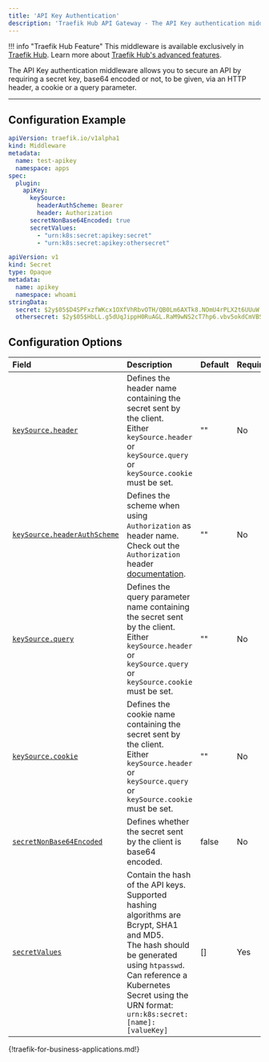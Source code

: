 ```yaml
---
title: 'API Key Authentication'
description: 'Traefik Hub API Gateway - The API Key authentication middleware allows you to secure an API by requiring a secret key, base64 encoded or not, to be given, via an HTTP header, a cookie or a query parameter.'
---
```


!!! info "Traefik Hub Feature"
    This middleware is available exclusively in [Traefik Hub](https://traefik.io/traefik-hub/). Learn more about [Traefik Hub's advanced features](https://doc.traefik.io/traefik-hub/api-gateway/intro).

The API Key authentication middleware allows you to secure an API by requiring a secret key, base64 encoded or not, to be given, via an HTTP header, a cookie or a query parameter.

---

## Configuration Example

```yaml tab="Middleware API Key"
apiVersion: traefik.io/v1alpha1
kind: Middleware
metadata:
  name: test-apikey
  namespace: apps
spec:
  plugin:
    apiKey:
      keySource:
        headerAuthScheme: Bearer
        header: Authorization
      secretNonBase64Encoded: true
      secretValues:
        - "urn:k8s:secret:apikey:secret"
        - "urn:k8s:secret:apikey:othersecret" 
```

```yaml tab="Values Secret"
apiVersion: v1
kind: Secret
type: Opaque
metadata:
  name: apikey
  namespace: whoami
stringData:
  secret: $2y$05$D4SPFxzfWKcx1OXfVhRbvOTH/QB0Lm6AXTk8.NOmU4rPLX2t6UUuW # htpasswd -nbB "" foo | cut -c 2-
  othersecret: $2y$05$HbLL.g5dUqJippH0RuAGL.RaM9wNS2cT7hp6.vbv5okdCmVBSDzzK # htpasswd -nbB "" bar | cut -c 2-
```

## Configuration Options

| Field                        | Description   | Default | Required |
|:-----------------------------|:------------------------------------------------|:--------|:---------|
| <a id="keySource-header" href="#keySource-header" title="#keySource-header">`keySource.header`</a> | Defines the header name containing the secret sent by the client.<br /> Either `keySource.header` or `keySource.query` or `keySource.cookie` must be set.                                                 | ""      | No       |
| <a id="keySource-headerAuthScheme" href="#keySource-headerAuthScheme" title="#keySource-headerAuthScheme">`keySource.headerAuthScheme`</a> | Defines the scheme when using `Authorization` as header name. <br /> Check out the `Authorization` header [documentation](https://developer.mozilla.org/en-US/docs/Web/HTTP/Headers/Authorization#syntax). | ""      | No       |
| <a id="keySource-query" href="#keySource-query" title="#keySource-query">`keySource.query`</a> | Defines the query parameter name containing the secret sent by the client.<br /> Either `keySource.header` or `keySource.query` or `keySource.cookie` must be set.                                       | ""      | No       |
| <a id="keySource-cookie" href="#keySource-cookie" title="#keySource-cookie">`keySource.cookie`</a> | Defines the cookie name containing the secret sent by the client.<br /> Either `keySource.header` or `keySource.query` or `keySource.cookie` must be set.                                                | ""      | No       |
| <a id="secretNonBase64Encoded" href="#secretNonBase64Encoded" title="#secretNonBase64Encoded">`secretNonBase64Encoded`</a> | Defines whether the secret sent by the client is base64 encoded. | false   | No       |
| <a id="secretValues" href="#secretValues" title="#secretValues">`secretValues`</a> | Contain the hash of the API keys. <br /> Supported hashing algorithms are Bcrypt, SHA1 and MD5. <br /> The hash should be generated using `htpasswd`.<br />Can reference a Kubernetes Secret using the URN format: `urn:k8s:secret:[name]:[valueKey]` | []      | Yes      |

{!traefik-for-business-applications.md!}
